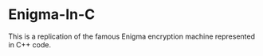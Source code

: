 # Enigma-In-C
This is a replication of the famous Enigma encryption machine represented in C++ code. 
